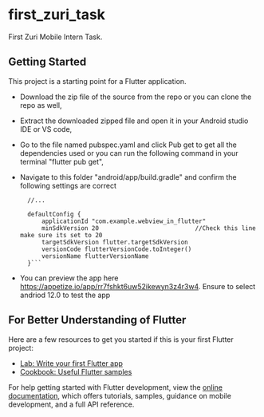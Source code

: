 # first_zuri_task

First Zuri Mobile Intern Task.

## Getting Started

This project is a starting point for a Flutter application.
- Download the zip file of the source from the repo or you can clone the repo as well,
- Extract the downloaded zipped file and open it in your Android studio IDE or VS code,
- Go to the file named pubspec.yaml and click Pub get to get all the dependencies used or you can run the following command in your terminal "flutter pub get",
- Navigate to this folder "android/app/build.gradle" and confirm the following settings are correct

  ```android {
    //...

    defaultConfig {
        applicationId "com.example.webview_in_flutter"
        minSdkVersion 20                           //Check this line make sure its set to 20
        targetSdkVersion flutter.targetSdkVersion
        versionCode flutterVersionCode.toInteger()
        versionName flutterVersionName
    }```

- You can preview the app here https://appetize.io/app/rr7fshkt6uw52ikewyn3z4r3w4. Ensure to select andriod 12.0 to test the app

## For Better Understanding of Flutter 
Here are a few resources to get you started if this is your first Flutter project:

- [Lab: Write your first Flutter app](https://docs.flutter.dev/get-started/codelab)
- [Cookbook: Useful Flutter samples](https://docs.flutter.dev/cookbook)

For help getting started with Flutter development, view the
[online documentation](https://docs.flutter.dev/), which offers tutorials,
samples, guidance on mobile development, and a full API reference.
